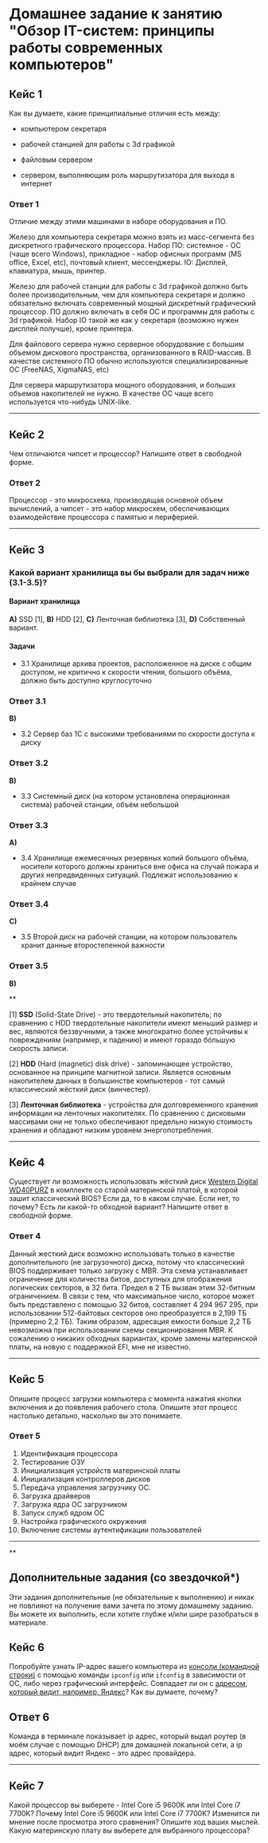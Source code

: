 # Домашнее задание к занятию "Обзор IT-систем: принципы работы современных компьютеров"

## Кейс 1

Как вы думаете, какие принципиальные отличия есть между:

- компьютером секретаря

- рабочей станцией для работы с 3d графикой

- файловым сервером

- сервером, выполняющим роль маршрутизатора для выхода в интернет

### Ответ 1

Отличие между этими машинами в наборе оборудования и ПО.

Железо для компьютера секретаря можно взять из масс-сегмента без дискретного
графического процессора. Набор ПО: системное - ОС (чаще всего Windows),
прикладное - набор офисных программ (MS office, Excel, etc), почтовый клиент,
мессенджеры. IO: Дисплей, клавиатура, мышь, принтер.

Железо для рабочей станции для работы с 3d графикой должно быть более
производительным, чем для компьютера секретаря и должно обязательно включать
современный мощный дискретный графический процессор. ПО должно включать в себя
ОС и программы для работы с 3d графикой. Набор IO такой же как у секретаря
(возможно нужен дисплей получше), кроме принтера.

Для файлового сервера нужно серверное оборудование с большим объемом дискового
пространства, организованного в RAID-массив. В качестве системного ПО обычно
используются специализированные ОС (FreeNAS, XigmaNAS, etc)

Для сервера маршрутизатора мощного оборудования, и больших объемов накопителей
не нужно. В качестве ОС чаще всего используется что-нибудь UNIX-like.

---

## Кейс 2

Чем отличаются чипсет и процессор? Напишите ответ в свободной форме.

### Ответ 2

Процессор - это микросхема, производящая основной объем вычислений, а
чипсет - это набор микросхем, обеспечивающих взаимодействие процессора
с памятью и периферией.

---

## Кейс 3

### Какой вариант хранилища вы бы выбрали для задач ниже (3.1-3.5)?

#### Вариант хранилища

**А)** SSD [1], **B)** HDD [2], **C)** Ленточная библиотека [3], **D)** Собственный
вариант.

#### Задачи

- 3.1 Хранилище архива проектов, расположенное на диске с общим доступом, не
  критично к скорости чтения, большого объёма, должно быть доступно круглосуточно

### Ответ 3.1

**B)**

- 3.2 Сервер баз 1С с высокими требованиями по скорости доступа к диску

### Ответ 3.2

**B)**

- 3.3 Системный диск (на котором установлена операционная система) рабочей
  станции, объём небольшой

### Ответ 3.3

**А)**

- 3.4 Хранилище ежемесячных резервных копий большого объёма, носители которого
  должны храниться вне офиса на случай пожара и других непредвиденных ситуаций.
  Подлежат использованию к крайнем случае

### Ответ 3.4

**C)**

- 3.5 Второй диск на рабочей станции, на котором пользователь хранит данные
  второстепенной важности

### Ответ 3.5

**B)**

\*\*

[1] **SSD** (Solid-State Drive) - это твердотельный накопитель; по сравнению
с HDD твердотельные накопители имеют меньший размер и вес, являются беззвучными,
а также многократно более устойчивы к повреждениям (например, к падению) и
имеют гораздо бóльшую скорость записи.

[2] **HDD** (Hard (magnetic) disk drive) - запоминающее устройство, основанное
на принципе магнитной записи. Является основным накопителем данных в большинстве
компьютеров - тот самый классический жёсткий диск (винчестер).

[3] **Ленточная библиотека** - устройства для долговременного хранения информации
на ленточных накопителях. По сравнению с дисковыми массивами они не только
обеспечивают предельно низкую стоимость хранения и обладают низким уровнем энергопотребления.

---

## Кейс 4

Существует ли возможность использовать жёсткий диск [Western Digital WD40PURZ](https://market.yandex.ru/product--zhestkii-disk-western-digital-wd40purz/1729220435) в комплекте со старой материнской платой, в которой зашит классический BIOS?
Если да, то в каком случае. Если нет, то почему? Есть ли какой-то обходной вариант?
Напишите ответ в свободной форме.

### Ответ 4

Данный жесткий диск возможно использовать только в качестве дополнительного
(не загрузочного) диска, потому что классический BIOS поддерживает только
загрузку с MBR. Эта схема устанавливает ограничение для количества битов, доступных
для отображения логических секторов, в 32 бита. Предел в 2 ТБ вызван этим 32-битным
ограничением. В связи с тем, что максимальное число, которое может быть представлено
с помощью 32 битов, составляет 4 294 967 295, при использовании 512-байтовых
секторов оно преобразуется в 2,199 ТБ (примерно 2,2 ТБ). Таким образом, адресация
емкости больше 2,2 ТБ невозможна при использовании схемы секционирования MBR.
К сожалению о никаких обходных вариантах, кроме замены материнской платы,
на новую с поддержкой EFI, мне не известно.

---

## Кейс 5

Опишите процесс загрузки компьютера с момента нажатия кнопки включения и до
появления рабочего стола.
Опишите этот процесс настолько детально, насколько вы это понимаете.

### Ответ 5

1. Идентификация процессора
2. Тестирование ОЗУ
3. Инициализация устройств материнской платы
4. Инициализация контроллеров дисков
5. Передача управления загрузчику ОС.
6. Загрузка драйверов
7. Загрузка ядра ОС загрузчиком
8. Запуск служб ядром ОС
9. Настройка графического окружения
10. Включение системы аутентификации пользователей

---

\*\*

## Дополнительные задания (со звездочкой\*)

Эти задания дополнительные (не обязательные к выполнению) и никак не повлияют
на получение вами зачета по этому домашнему заданию. Вы можете их выполнить,
если хотите глубже и/или шире разобраться в материале.

## Кейс 6

Попробуйте узнать IP-адрес вашего компьютера из [консоли (командной строки)](https://webkyrs.info/post/chto-takoe-komandnaia-stroka-kak-ee-zapustit-na-windows-linux-i-mac) с помощью команды `ipconfig` или `ifconfig` в зависимости от ОС, либо через графический интерфейс.
Совпадает ли он с [адресом, который видит, например, Яндекс](https://internet.yandex.ru)? Как вы думаете, почему?

## Ответ 6

Команда в терминале показывает ip адрес, который выдал роутер (в моём случае
с помощью DHCP) для домашней локальной сети, а ip адрес, который видит
Яндекс - это адрес провайдера.

---

## Кейс 7

Какой процессор вы выберете - Intel Core i5 9600K или Intel Core i7 7700K? Почему
Intel Core i5 9600K или Intel Core i7 7700K? Изменится ли мнение после просмотра
этого сравнения? Опишите ход ваших мыслей. Какую материнскую плату вы выберете
для выбранного процессора?
